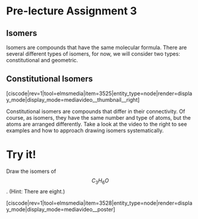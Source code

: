 # Pre-lecture Assignment 3


## Isomers



Isomers are compounds that have the same molecular formula.  There are several different types of isomers, for now, we will consider two types: constitutional and geometric.

## Constitutional Isomers

<media-video>[ciscode|rev=1|tool=elmsmedia|item=3525|entity_type=node|render=display_mode|display_mode=mediavideo__thumbnail__right]</media-video>


Constitutional isomers are compounds that differ in their connectivity.  Of course, as isomers, they have the same number and type of atoms, but the atoms are arranged differently.  Take a look at the video to the right to see examples and how to approach drawing isomers systematically.   




# Try it!

Draw the isomers of $$C_3H_6O$$.  (Hint: There are eight.)

<media-video>[ciscode|rev=1|tool=elmsmedia|item=3528|entity_type=node|render=display_mode|display_mode=mediavideo__poster]</media-video>
